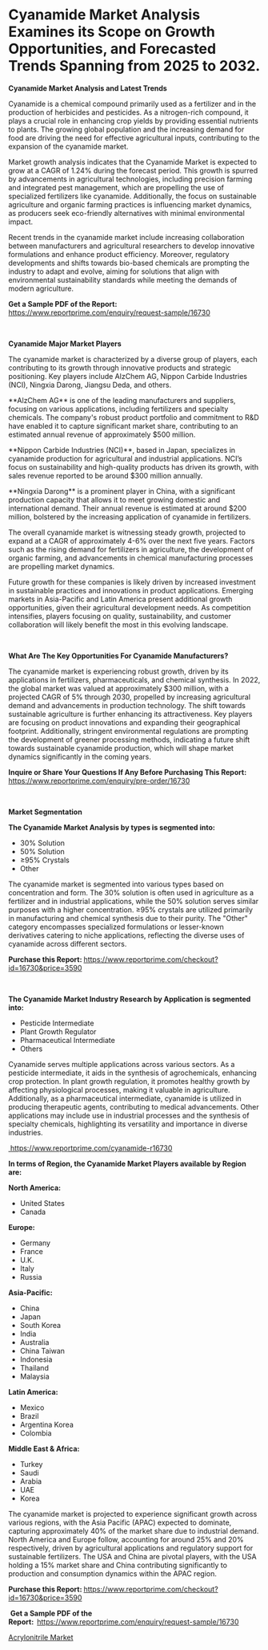 <p><h1>Cyanamide Market Analysis Examines its Scope on Growth Opportunities, and Forecasted Trends Spanning from 2025 to 2032.</h1></p><p><strong>Cyanamide Market Analysis and Latest Trends</strong></p>
<p><p>Cyanamide is a chemical compound primarily used as a fertilizer and in the production of herbicides and pesticides. As a nitrogen-rich compound, it plays a crucial role in enhancing crop yields by providing essential nutrients to plants. The growing global population and the increasing demand for food are driving the need for effective agricultural inputs, contributing to the expansion of the cyanamide market.</p><p>Market growth analysis indicates that the Cyanamide Market is expected to grow at a CAGR of 1.24% during the forecast period. This growth is spurred by advancements in agricultural technologies, including precision farming and integrated pest management, which are propelling the use of specialized fertilizers like cyanamide. Additionally, the focus on sustainable agriculture and organic farming practices is influencing market dynamics, as producers seek eco-friendly alternatives with minimal environmental impact.</p><p>Recent trends in the cyanamide market include increasing collaboration between manufacturers and agricultural researchers to develop innovative formulations and enhance product efficiency. Moreover, regulatory developments and shifts towards bio-based chemicals are prompting the industry to adapt and evolve, aiming for solutions that align with environmental sustainability standards while meeting the demands of modern agriculture.</p></p>
<p><strong>Get a Sample PDF of the Report:&nbsp;</strong> <a href="https://www.reportprime.com/enquiry/request-sample/16730?utm_campaign=3060&utm_medium=2&utm_source=Github&utm_content=ia&utm_term=18032025&utm_id=cyanamide">https://www.reportprime.com/enquiry/request-sample/16730</a></p>
<p>&nbsp;</p>
<p><strong>Cyanamide Major Market Players</strong></p>
<p><p>The cyanamide market is characterized by a diverse group of players, each contributing to its growth through innovative products and strategic positioning. Key players include AlzChem AG, Nippon Carbide Industries (NCI), Ningxia Darong, Jiangsu Deda, and others.</p><p>**AlzChem AG** is one of the leading manufacturers and suppliers, focusing on various applications, including fertilizers and specialty chemicals. The company's robust product portfolio and commitment to R&D have enabled it to capture significant market share, contributing to an estimated annual revenue of approximately $500 million.</p><p>**Nippon Carbide Industries (NCI)**, based in Japan, specializes in cyanamide production for agricultural and industrial applications. NCI’s focus on sustainability and high-quality products has driven its growth, with sales revenue reported to be around $300 million annually.</p><p>**Ningxia Darong** is a prominent player in China, with a significant production capacity that allows it to meet growing domestic and international demand. Their annual revenue is estimated at around $200 million, bolstered by the increasing application of cyanamide in fertilizers.</p><p>The overall cyanamide market is witnessing steady growth, projected to expand at a CAGR of approximately 4-6% over the next five years. Factors such as the rising demand for fertilizers in agriculture, the development of organic farming, and advancements in chemical manufacturing processes are propelling market dynamics.</p><p>Future growth for these companies is likely driven by increased investment in sustainable practices and innovations in product applications. Emerging markets in Asia-Pacific and Latin America present additional growth opportunities, given their agricultural development needs. As competition intensifies, players focusing on quality, sustainability, and customer collaboration will likely benefit the most in this evolving landscape.</p></p>
<p>&nbsp;</p>
<p><strong>What Are The Key Opportunities For Cyanamide Manufacturers?</strong></p>
<p><p>The cyanamide market is experiencing robust growth, driven by its applications in fertilizers, pharmaceuticals, and chemical synthesis. In 2022, the global market was valued at approximately $300 million, with a projected CAGR of 5% through 2030, propelled by increasing agricultural demand and advancements in production technology. The shift towards sustainable agriculture is further enhancing its attractiveness. Key players are focusing on product innovations and expanding their geographical footprint. Additionally, stringent environmental regulations are prompting the development of greener processing methods, indicating a future shift towards sustainable cyanamide production, which will shape market dynamics significantly in the coming years.</p></p>
<p><strong>Inquire or Share Your Questions If Any Before Purchasing This Report:</strong> <a href="https://www.reportprime.com/enquiry/pre-order/16730?utm_campaign=3060&utm_medium=2&utm_source=Github&utm_content=ia&utm_term=18032025&utm_id=cyanamide">https://www.reportprime.com/enquiry/pre-order/16730</a></p>
<p>&nbsp;</p>
<p><strong>Market Segmentation</strong></p>
<p><strong>The Cyanamide Market Analysis by types is segmented into:</strong></p>
<p><ul><li>30% Solution</li><li>50% Solution</li><li>≥95% Crystals</li><li>Other</li></ul></p>
<p><p>The cyanamide market is segmented into various types based on concentration and form. The 30% solution is often used in agriculture as a fertilizer and in industrial applications, while the 50% solution serves similar purposes with a higher concentration. ≥95% crystals are utilized primarily in manufacturing and chemical synthesis due to their purity. The "Other" category encompasses specialized formulations or lesser-known derivatives catering to niche applications, reflecting the diverse uses of cyanamide across different sectors.</p></p>
<p><strong>Purchase this Report:&nbsp;</strong><a href="https://www.reportprime.com/checkout?id=16730&price=3590&utm_campaign=3060&utm_medium=2&utm_source=Github&utm_content=ia&utm_term=18032025&utm_id=cyanamide">https://www.reportprime.com/checkout?id=16730&price=3590</a></p>
<p>&nbsp;</p>
<p><strong>The Cyanamide Market Industry Research by Application is segmented into:</strong></p>
<p><ul><li>Pesticide Intermediate</li><li>Plant Growth Regulator</li><li>Pharmaceutical Intermediate</li><li>Others</li></ul></p>
<p><p>Cyanamide serves multiple applications across various sectors. As a pesticide intermediate, it aids in the synthesis of agrochemicals, enhancing crop protection. In plant growth regulation, it promotes healthy growth by affecting physiological processes, making it valuable in agriculture. Additionally, as a pharmaceutical intermediate, cyanamide is utilized in producing therapeutic agents, contributing to medical advancements. Other applications may include use in industrial processes and the synthesis of specialty chemicals, highlighting its versatility and importance in diverse industries.</p></p>
<p><a href="https://www.reportprime.com/cyanamide-r16730?utm_campaign=3060&utm_medium=2&utm_source=Github&utm_content=ia&utm_term=18032025&utm_id=cyanamide">&nbsp;https://www.reportprime.com/cyanamide-r16730</a></p>
<p><strong>In terms of Region, the Cyanamide Market Players available by Region are:</strong></p>
<p>
    <p> <strong> North America: </strong>
        <ul>
            <li>United States</li>
            <li>Canada</li>
        </ul>
        </p> 
    <p> <strong> Europe: </strong>
        <ul>
            <li>Germany</li>
            <li>France</li>
            <li>U.K.</li>
            <li>Italy</li>
            <li>Russia</li>
        </ul>
        </p> 
    <p> <strong> Asia-Pacific: </strong>
        <ul>
            <li>China</li>
            <li>Japan</li>
            <li>South Korea</li>
            <li>India</li>
            <li>Australia</li>
            <li>China Taiwan</li>
            <li>Indonesia</li>
            <li>Thailand</li>
            <li>Malaysia</li>
        </ul>
        </p> 
    <p> <strong> Latin America: </strong>
        <ul>
            <li>Mexico</li>
            <li>Brazil</li>
            <li>Argentina Korea</li>
            <li>Colombia</li>
        </ul>
        </p> 
    <p> <strong> Middle East & Africa: </strong>
        <ul>
            <li>Turkey</li>
            <li>Saudi</li>
            <li>Arabia</li>
            <li>UAE</li>
            <li>Korea</li>
        </ul>
    </p>
    </p>
<p><p>The cyanamide market is projected to experience significant growth across various regions, with the Asia Pacific (APAC) expected to dominate, capturing approximately 40% of the market share due to industrial demand. North America and Europe follow, accounting for around 25% and 20% respectively, driven by agricultural applications and regulatory support for sustainable fertilizers. The USA and China are pivotal players, with the USA holding a 15% market share and China contributing significantly to production and consumption dynamics within the APAC region.</p></p>
<p><strong>Purchase this Report: </strong><a href="https://www.reportprime.com/checkout?id=16730&price=3590&utm_campaign=3060&utm_medium=2&utm_source=Github&utm_content=ia&utm_term=18032025&utm_id=cyanamide">https://www.reportprime.com/checkout?id=16730&price=3590</a></p>
<p>&nbsp;<strong>Get a Sample PDF of the Report:&nbsp;&nbsp;</strong><a href="https://www.reportprime.com/enquiry/request-sample/16730?utm_campaign=3060&utm_medium=2&utm_source=Github&utm_content=ia&utm_term=18032025&utm_id=cyanamide">https://www.reportprime.com/enquiry/request-sample/16730</a></p>
<p><strong></strong></p>
<p><p><a href="https://github.com/ternainglin/Market-Research-Report-List-1/blob/main/acrylonitrile-market.md?utm_campaign=3060&utm_medium=2&utm_source=Github&utm_content=ia&utm_term=18032025&utm_id=cyanamide">Acrylonitrile Market</a></p></p>